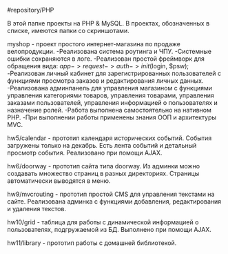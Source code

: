 #repository/PHP
 
 В этой папке проекты на PHP & MySQL. В проектах, обозначенных в списке, имеются папки со скриншотами.


myshop - проект простого интернет-магазина по продаже велопродукции. 
-Реализована система роутинга и ЧПУ. 
-Системные ошибки сохраняются в логе. 
-Реализован простой фреймворк для обращения вида: $app->request->auth->init($login, $psw);
-Реализован личный кабинет для зарегистрированных пользователей с функциями просмотра заказов и редактирования личных данных.
-Реализована админпанель для управления магазином с функциями управления категориями товаров, управления товарами, управления заказами пользователей, управления информацией о пользователях и назначение ролей. 
-Работа выполнена самостоятельно на нативном PHP. 
-При выполнении работы применены знания ООП и архитектуры MVC.



hw5/calendar - прототип календаря исторических событий. События загружены только на декабрь. Есть лента событий и детальный просмотр события. Реализовано при помощи AJAX.

hw6/doorway - прототип сайта типа doorway. Из админки можно создавать множество страниц в разных директориях. Страницы автоматически выводятся в меню.

hw9/mvcrouting - прототип простой CMS для управления текстами на сайте. Реализована админка с функциями добавления, редактирования и удаления текстов.

hw10/grid - таблица для работы с динамической информацией о пользователях, подгружаемой из БД. Выполнено при помощи AJAX.

hw11/library - прототип работы с домашней библиотекой.
